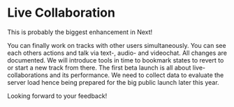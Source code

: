 # Live Collaboration

This is probably the biggest enhancement in Next\!

You can finally work on tracks with other users simultaneously. You can
see each others actions and talk via text-, audio- and videochat. All
changes are documented. We will introduce tools in time to bookmark
states to revert to or start a new track from there. The first beta
launch is all about live-collaborations and its performance. We need to
collect data to evaluate the server load hence being prepared for the
big public launch later this year.

Looking forward to your feedback\!
